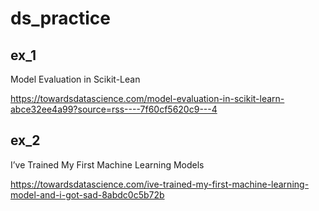 # ds_practice

## ex_1

Model Evaluation in Scikit-Lean

https://towardsdatascience.com/model-evaluation-in-scikit-learn-abce32ee4a99?source=rss----7f60cf5620c9---4


## ex_2

I’ve Trained My First Machine Learning Models

https://towardsdatascience.com/ive-trained-my-first-machine-learning-model-and-i-got-sad-8abdc0c5b72b
